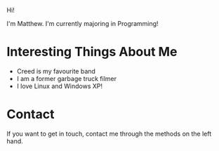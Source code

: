 Hi!

I'm Matthew. I'm currently majoring in Programming!

# Interesting Things About Me

  - Creed is my favourite band
  - I am a former garbage truck filmer
  - I love Linux and Windows XP!

# Contact
If you want to get in touch, contact me through the methods on the left hand.
